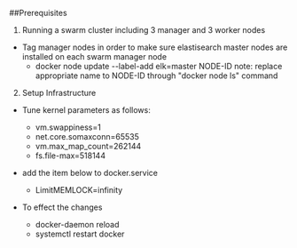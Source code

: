 ##Prerequisites

1. Running a swarm cluster including 3 manager and 3 worker nodes

* Tag manager nodes in order to make sure elastisearch master nodes are installed on each swarm manager node  
  - docker node update --label-add elk=master NODE-ID
    note: replace appropriate name to NODE-ID through "docker node ls" command

2. Setup Infrastructure

* Tune kernel parameters as follows:
  - vm.swappiness=1
  - net.core.somaxconn=65535
  - vm.max_map_count=262144
  - fs.file-max=518144

* add the item below to docker.service
  - LimitMEMLOCK=infinity

* To effect the changes
  - docker-daemon reload
  - systemctl restart docker
